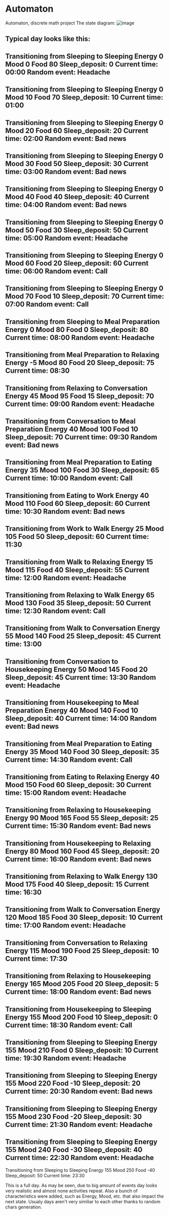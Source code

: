 # Automaton
Automaton, discrete math project
The state diagram:
![image](imgs/image.png)

Typical day looks like this:
-----------------
Transitioning from Sleeping to Sleeping
Energy 0
Mood 0
Food 80
Sleep_deposit: 0
Current time: 00:00
Random event: Headache
-----------------
Transitioning from Sleeping to Sleeping
Energy 0
Mood 10
Food 70
Sleep_deposit: 10
Current time: 01:00
-----------------
Transitioning from Sleeping to Sleeping
Energy 0
Mood 20
Food 60
Sleep_deposit: 20
Current time: 02:00
Random event: Bad news
-----------------
Transitioning from Sleeping to Sleeping
Energy 0
Mood 30
Food 50
Sleep_deposit: 30
Current time: 03:00
Random event: Bad news
-----------------
Transitioning from Sleeping to Sleeping
Energy 0
Mood 40
Food 40
Sleep_deposit: 40
Current time: 04:00
Random event: Bad news
-----------------
Transitioning from Sleeping to Sleeping
Energy 0
Mood 50
Food 30
Sleep_deposit: 50
Current time: 05:00
Random event: Headache
-----------------
Transitioning from Sleeping to Sleeping
Energy 0
Mood 60
Food 20
Sleep_deposit: 60
Current time: 06:00
Random event: Call
-----------------
Transitioning from Sleeping to Sleeping
Energy 0
Mood 70
Food 10
Sleep_deposit: 70
Current time: 07:00
Random event: Call
-----------------
Transitioning from Sleeping to Meal Preparation
Energy 0
Mood 80
Food 0
Sleep_deposit: 80
Current time: 08:00
Random event: Headache
-----------------
Transitioning from Meal Preparation to Relaxing
Energy -5
Mood 80
Food 20
Sleep_deposit: 75
Current time: 08:30
-----------------
Transitioning from Relaxing to Conversation
Energy 45
Mood 95
Food 15
Sleep_deposit: 70
Current time: 09:00
Random event: Headache
-----------------
Transitioning from Conversation to Meal Preparation
Energy 40
Mood 100
Food 10
Sleep_deposit: 70
Current time: 09:30
Random event: Bad news
-----------------
Transitioning from Meal Preparation to Eating
Energy 35
Mood 100
Food 30
Sleep_deposit: 65
Current time: 10:00
Random event: Call
-----------------
Transitioning from Eating to Work
Energy 40
Mood 110
Food 60
Sleep_deposit: 60
Current time: 10:30
Random event: Bad news
-----------------
Transitioning from Work to Walk
Energy 25
Mood 105
Food 50
Sleep_deposit: 60
Current time: 11:30
-----------------
Transitioning from Walk to Relaxing
Energy 15
Mood 115
Food 40
Sleep_deposit: 55
Current time: 12:00
Random event: Headache
-----------------
Transitioning from Relaxing to Walk
Energy 65
Mood 130
Food 35
Sleep_deposit: 50
Current time: 12:30
Random event: Call
-----------------
Transitioning from Walk to Conversation
Energy 55
Mood 140
Food 25
Sleep_deposit: 45
Current time: 13:00
-----------------
Transitioning from Conversation to Housekeeping
Energy 50
Mood 145
Food 20
Sleep_deposit: 45
Current time: 13:30
Random event: Headache
-----------------
Transitioning from Housekeeping to Meal Preparation
Energy 40
Mood 140
Food 10
Sleep_deposit: 40
Current time: 14:00
Random event: Bad news
-----------------
Transitioning from Meal Preparation to Eating
Energy 35
Mood 140
Food 30
Sleep_deposit: 35
Current time: 14:30
Random event: Call
-----------------
Transitioning from Eating to Relaxing
Energy 40
Mood 150
Food 60
Sleep_deposit: 30
Current time: 15:00
Random event: Headache
-----------------
Transitioning from Relaxing to Housekeeping
Energy 90
Mood 165
Food 55
Sleep_deposit: 25
Current time: 15:30
Random event: Bad news
-----------------
Transitioning from Housekeeping to Relaxing
Energy 80
Mood 160
Food 45
Sleep_deposit: 20
Current time: 16:00
Random event: Bad news
-----------------
Transitioning from Relaxing to Walk
Energy 130
Mood 175
Food 40
Sleep_deposit: 15
Current time: 16:30
-----------------
Transitioning from Walk to Conversation
Energy 120
Mood 185
Food 30
Sleep_deposit: 10
Current time: 17:00
Random event: Headache
-----------------
Transitioning from Conversation to Relaxing
Energy 115
Mood 190
Food 25
Sleep_deposit: 10
Current time: 17:30
-----------------
Transitioning from Relaxing to Housekeeping
Energy 165
Mood 205
Food 20
Sleep_deposit: 5
Current time: 18:00
Random event: Bad news
-----------------
Transitioning from Housekeeping to Sleeping
Energy 155
Mood 200
Food 10
Sleep_deposit: 0
Current time: 18:30
Random event: Call
-----------------
Transitioning from Sleeping to Sleeping
Energy 155
Mood 210
Food 0
Sleep_deposit: 10
Current time: 19:30
Random event: Headache
-----------------
Transitioning from Sleeping to Sleeping
Energy 155
Mood 220
Food -10
Sleep_deposit: 20
Current time: 20:30
Random event: Bad news
-----------------
Transitioning from Sleeping to Sleeping
Energy 155
Mood 230
Food -20
Sleep_deposit: 30
Current time: 21:30
Random event: Headache
-----------------
Transitioning from Sleeping to Sleeping
Energy 155
Mood 240
Food -30
Sleep_deposit: 40
Current time: 22:30
Random event: Headache
-----------------
Transitioning from Sleeping to Sleeping
Energy 155
Mood 250
Food -40
Sleep_deposit: 50
Current time: 23:30

This is a full day. As may be seen, due to big amount of events day looks very realistic and almost none activities repeat.
Also a bunch of characteristics were added, such as Energy, Mood, etc. that also impact the next state.
Usualy days aren't very similiar to each other thanks to random chars generation.